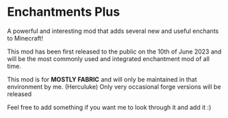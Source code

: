 # Enchantments Plus
A powerful and interesting mod that adds several new and useful enchants to Minecraft!


This mod has been first released to the public on the 10th of June 2023 and will be the most commonly used and integrated enchantment mod of all time.

This mod is for **MOSTLY FABRIC** and will only be maintained in that environment by me. (Herculuke)
Only very occasional forge versions will be released




Feel free to add something if you want me to look through it and add it :)
